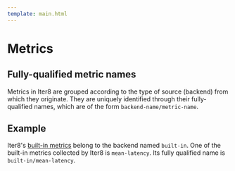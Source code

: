 ```yaml
---
template: main.html
---
```


# Metrics

## Fully-qualified metric names
Metrics in Iter8 are grouped according to the type of source (backend) from which they originate. They are uniquely identified through their fully-qualified names, which are of the form `backend-name/metric-name`.

## Example
Iter8's [built-in metrics](../tasks/collect.md) belong to the backend named `built-in`. One of the built-in metrics collected by Iter8 is `mean-latency`. Its fully qualified name is `built-in/mean-latency`.
